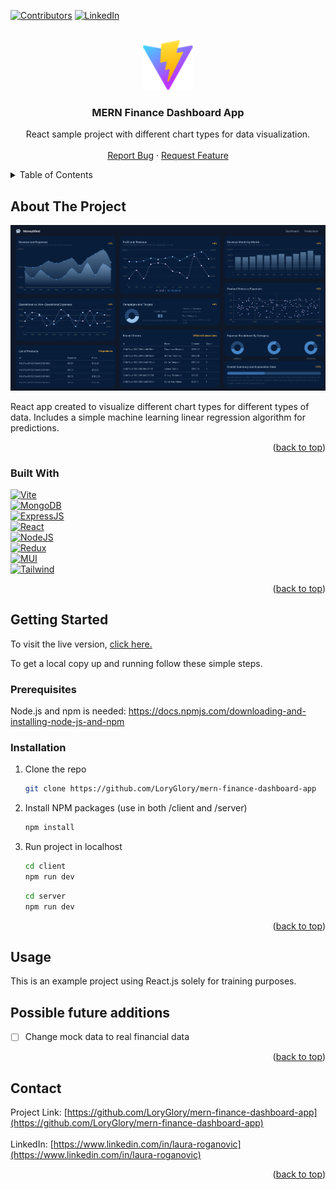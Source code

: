 <!-- Improved compatibility of back to top link: See: https://github.com/othneildrew/Best-README-Template/pull/73 -->
<a name="readme-top"></a>
<!--
*** Thanks for checking out the Best-README-Template. If you have a suggestion
*** that would make this better, please fork the repo and create a pull request
*** or simply open an issue with the tag "enhancement".
*** Don't forget to give the project a star!
*** Thanks again! Now go create something AMAZING! :D
-->



<!-- PROJECT SHIELDS -->
<!--
*** I'm using markdown "reference style" links for readability.
*** Reference links are enclosed in brackets [ ] instead of parentheses ( ).
*** See the bottom of this document for the declaration of the reference variables
*** for contributors-url, forks-url, etc. This is an optional, concise syntax you may use.
*** https://www.markdownguide.org/basic-syntax/#reference-style-links
-->
[![Contributors][contributors-shield]][contributors-url]
[![LinkedIn][linkedin-shield]][linkedin-url]


<!-- PROJECT LOGO -->
<br />
<div align="center">
  <a href="https://github.com/LoryGlory/mern-finance-dashboard-app">
    <img src="client/public/vite.svg" alt="Logo" width="80" height="80">
  </a>

<h3 align="center">MERN Finance Dashboard App</h3>

  <p align="center">
    React sample project with different chart types for data visualization.
    <br />
    <br />
    <a href="https://github.com/LoryGlory/mern-finance-dashboard-app">Report Bug</a>
    ·
    <a href="https://github.com/LoryGlory/mern-finance-dashboard-app">Request Feature</a>
  </p>
</div>



<!-- TABLE OF CONTENTS -->
<details>
  <summary>Table of Contents</summary>
  <ol>
    <li>
      <a href="#about-the-project">About The Project</a>
      <ul>
        <li><a href="#built-with">Built With</a></li>
      </ul>
    </li>
    <li>
      <a href="#getting-started">Getting Started</a>
      <ul>
        <li><a href="#prerequisites">Prerequisites</a></li>
        <li><a href="#installation">Installation</a></li>
      </ul>
    </li>
    <li><a href="#usage">Usage</a></li> 
    <li><a href="#contact">Contact</a></li>
    <li><a href="#acknowledgments">Acknowledgments</a></li>
  </ol>
</details>



<!-- ABOUT THE PROJECT -->

## About The Project

[![Product Name Screen Shot][product-screenshot]](https://mern-finance-dashboard-frontend.onrender.com/)

React app created to visualize different chart types for different types of data. Includes a simple machine learning
linear regression algorithm for predictions.

<p align="right">(<a href="#readme-top">back to top</a>)</p>

### Built With

[![Vite][Vite]][Vite-url]
<br/>
[![MongoDB][MongoDB]][React-url]
<br/>
[![ExpressJS][ExpressJS]][ExpressJS-url]
<br/>
[![React][React.js]][React-url]
<br/>
[![NodeJS][NodeJS]][NodeJS-url]
<br/>
[![Redux][Redux]][Redux-url]
<br/>
[![MUI][MUI]][MUI-url]
<br/>
[![Tailwind][Tailwind]][Tailwind-url]


<p align="right">(<a href="#readme-top">back to top</a>)</p>



<!-- GETTING STARTED -->

## Getting Started

To visit the live version, <a href="https://mern-finance-dashboard-frontend.onrender.com/">click here.</a>
<br/>

To get a local copy up and running follow these simple steps.

### Prerequisites

Node.js and npm is needed:
[https://docs.npmjs.com/downloading-and-installing-node-js-and-npm
](https://docs.npmjs.com/downloading-and-installing-node-js-and-npm
)

### Installation

1. Clone the repo
   ```sh
   git clone https://github.com/LoryGlory/mern-finance-dashboard-app
   ```
2. Install NPM packages (use in both /client and /server)
   ```sh
   npm install
   ```
3. Run project in localhost
   ```sh
   cd client
   npm run dev
   ```
   ```sh
   cd server
   npm run dev
   ```

<p align="right">(<a href="#readme-top">back to top</a>)</p>



<!-- USAGE EXAMPLES -->

## Usage

This is an example project using React.js solely for training purposes.

<!-- Possible additions -->

## Possible future additions

- [ ] Change mock data to real financial data

<p align="right">(<a href="#readme-top">back to top</a>)</p>


<!-- CONTACT -->

## Contact

Project
Link: [https://github.com/LoryGlory/mern-finance-dashboard-app](https://github.com/LoryGlory/mern-finance-dashboard-app)
<br/><br/>
LinkedIn: [https://www.linkedin.com/in/laura-roganovic](https://www.linkedin.com/in/laura-roganovic)
<p align="right">(<a href="#readme-top">back to top</a>)</p> 

<!-- MARKDOWN LINKS & IMAGES -->
<!-- https://www.markdownguide.org/basic-syntax/#reference-style-links -->

[contributors-shield]: https://img.shields.io/github/contributors/LoryGlory/mern-finance-dashboard-app.svg?style=for-the-badge

[contributors-url]: https://github.com/LoryGlory/mern-finance-dashboard-app/graphs/contributors

[forks-shield]: https://img.shields.io/github/forks/LoryGlory/mern-finance-dashboard-app.svg?style=for-the-badge

[forks-url]: https://github.com/LoryGlory/mern-finance-dashboard-app/network/members

[stars-shield]: https://img.shields.io/github/stars/LoryGlory/mern-finance-dashboard-app.svg?style=for-the-badge

[stars-url]: https://github.com/LoryGlory/mern-finance-dashboard-app/stargazers

[issues-shield]: https://img.shields.io/github/issues/LoryGlory/mern-finance-dashboard-app.svg?style=for-the-badge

[issues-url]: https://github.com/LoryGlory/mern-finance-dashboard-app

[license-shield]: https://img.shields.io/github/license/LoryGlory/mern-finance-dashboard-app.svg?style=for-the-badge

[license-url]: https://github.com/LoryGlory/mern-finance-dashboard-app/blob/master/LICENSE.txt

[linkedin-shield]: https://img.shields.io/badge/-LinkedIn-black.svg?style=for-the-badge&logo=linkedin&colorB=555

[linkedin-url]: https://www.linkedin.com/in/laura-roganovic/

[product-screenshot]: client/public/screenshot.png

[Next.js]: https://img.shields.io/badge/next.js-000000?style=for-the-badge&logo=nextdotjs&logoColor=white

[Next-url]: https://nextjs.org/

[React.js]: https://img.shields.io/badge/React-20232A?style=for-the-badge&logo=react&logoColor=61DAFB

[React-url]: https://reactjs.org/

[Vue.js]: https://img.shields.io/badge/Vue.js-35495E?style=for-the-badge&logo=vuedotjs&logoColor=4FC08D

[Vue-url]: https://vuejs.org/

[Angular.io]: https://img.shields.io/badge/Angular-DD0031?style=for-the-badge&logo=angular&logoColor=white

[Angular-url]: https://angular.io/

[Svelte.dev]: https://img.shields.io/badge/Svelte-4A4A55?style=for-the-badge&logo=svelte&logoColor=FF3E00

[Svelte-url]: https://svelte.dev/

[Laravel.com]: https://img.shields.io/badge/Laravel-FF2D20?style=for-the-badge&logo=laravel&logoColor=white

[Laravel-url]: https://laravel.com

[Bootstrap.com]: https://img.shields.io/badge/Bootstrap-563D7C?style=for-the-badge&logo=bootstrap&logoColor=white

[Bootstrap-url]: https://getbootstrap.com

[JQuery.com]: https://img.shields.io/badge/jQuery-0769AD?style=for-the-badge&logo=jquery&logoColor=white

[JQuery-url]: https://jquery.com

[Firebase]: https://img.shields.io/badge/Firebase-039BE5?style=for-the-badge&logo=Firebase&logoColor=white

[Firebase-url]: https://firebase.google.com/

[MongoDB]: https://img.shields.io/badge/MongoDB-4EA94B?style=for-the-badge&logo=mongodb&logoColor=white

[MongoDB-url]: https://www.mongodb.com/

[ExpressJS]: https://img.shields.io/badge/Express.js-404D59?style=for-the-badge&logo=express&logoColor=white

[ExpressJS-url]: https://www.mongodb.com/

[NodeJS]: https://img.shields.io/badge/Node.js-43853D?style=for-the-badge&logo=node.js&logoColor=white

[NodeJS-url]: https://nodejs.org/en

[Redux]: https://img.shields.io/badge/Redux-593D88?style=for-the-badge&logo=redux&logoColor=white

[Redux-url]: https://redux.js.org/

[MUI]: https://img.shields.io/badge/MUI-%230081CB.svg?style=for-the-badge&logo=mui&logoColor=white

[MUI-url]: https://mui.com/

[Tailwind]: https://img.shields.io/badge/Tailwind_CSS-38B2AC?style=for-the-badge&logo=tailwind-css&logoColor=white

[Tailwind-url]: https://tailwindcss.com/

[Vite]:https://img.shields.io/badge/vite-%23646CFF.svg?style=for-the-badge&logo=vite&logoColor=white

[Vite-url]: https://vitejs.dev/
